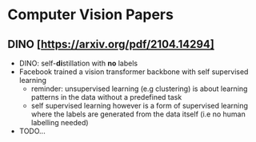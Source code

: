 # Computer Vision Papers

## DINO [https://arxiv.org/pdf/2104.14294]
* DINO: self-**di**stillation with **no** labels
* Facebook trained a vision transformer backbone with self supervised learning
  * reminder: unsupervised learning (e.g clustering) is about learning patterns in the data without a predefined task
  * self supervised learning however is a form of supervised learning where the labels are generated from the data itself (i.e no human labelling needed)
* TODO...
